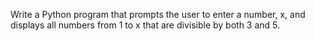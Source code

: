 Write a Python program that prompts the user to enter a number,
 x, and displays all numbers from 1 to x that are divisible by both 3 and 5.